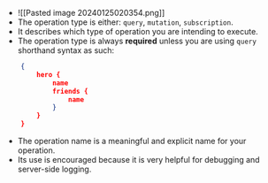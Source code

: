 - ![[Pasted image 20240125020354.png]]
- The operation type is either:  `query`, `mutation`, `subscription`.
- It describes which type of operation you are intending to execute.
- The operation type is always **required** unless you are using `query` shorthand syntax as such:
```json
	{
		hero {
			name
			friends {
				name
			}
		}
	}
```
- The operation name is a meaningful and explicit name for your operation.
- Its use is encouraged because it is very helpful for debugging and server-side logging.
